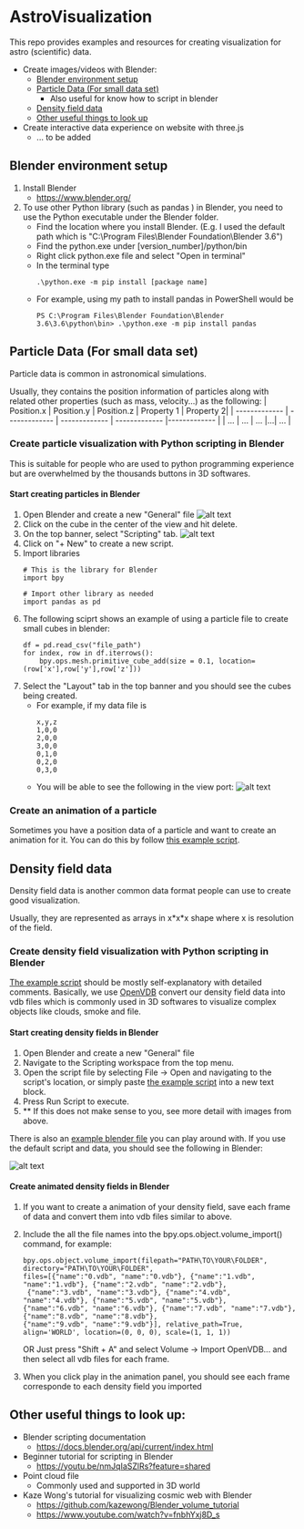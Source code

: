 # AstroVisualization
This repo provides examples and resources for creating visualization for astro (scientific) data. 

- Create images/videos with Blender:
  - [Blender environment setup](#blender-environment-setup)
  - [Particle Data (For small data set)](#particle-data-for-small-data-set)
    - Also useful for know how to script in blender
  - [Density field data](#density-field-data)
  - [Other useful things to look up](#other-useful-things-to-look-up)
- Create interactive data experience on website with three.js
   - ... to be added

## Blender environment setup
1. Install Blender 
    * https://www.blender.org/
2. To use other Python library (such as pandas ) in Blender, you need to use the Python executable under the Blender folder.
    * Find the location where you install Blender. (E.g. I used the default path which is "C:\Program Files\Blender Foundation\Blender 3.6\")
    * Find the python.exe under [version_number]/python/bin
    * Right click python.exe file and select "Open in terminal"
    * In the terminal type 
        ```
        .\python.exe -m pip install [package name]
        ```
    * For example, using my path to install pandas in PowerShell would be 
        ```
        PS C:\Program Files\Blender Foundation\Blender 3.6\3.6\python\bin> .\python.exe -m pip install pandas
        ```    
## Particle Data (For small data set)
Particle data is common in astronomical simulations.

Usually, they contains the position information of particles along with related other properties (such as mass, velocity...) as the following:
| Position.x  | Position.y | Position.z | Property 1 | Property 2|
| ------------- | ------------- | ------------- | ------------- |------------- |
| ... | ... | ... |...| ... |

### Create particle visualization with Python scripting in Blender

This is suitable for people who are used to python programming experience but are overwhelmed by the thousands buttons in 3D softwares. 

#### Start creating particles in Blender
1. Open Blender and create a new "General" file
    ![alt text](/Pictures/Create.png)
2. Click on the cube in the center of the view and hit delete.
3. On the top banner, select "Scripting" tab.
    ![alt text](/Pictures/ScriptTab.png)
4. Click on "+ New" to create a new script.
5. Import libraries
    ```
    # This is the library for Blender
    import bpy

    # Import other library as needed
    import pandas as pd
    ```
6. The following sciprt shows an example of using a particle file to create small cubes in blender:
    ```
    df = pd.read_csv("file_path")
    for index, row in df.iterrows():
        bpy.ops.mesh.primitive_cube_add(size = 0.1, location=(row['x'],row['y'],row['z']))

    ```
7. Select the "Layout" tab in the top banner and you should see the cubes being created.
    * For example, if my data file is 
        ```
        x,y,z
        1,0,0
        2,0,0
        3,0,0
        0,1,0
        0,2,0
        0,3,0
        ```
    * You will be able to see the following in the view port:
        ![alt text](/Pictures/ExampleData.png)

### Create an animation of a particle
Sometimes you have a position data of a particle and want to create an animation for it. You can do this by follow [this example script](/BlenderExamples/PositionAnimation.py).


## Density field data

Density field data is another common data format people can use to create good visualization.

Usually, they are represented as arrays in x\*x\*x shape where x is resolution of the field.

### Create density field visualization with Python scripting in Blender
[The example script](/BlenderExamples/DensityFeildVis.py) should be mostly self-explanatory with detailed comments. Basically, we use [OpenVDB](https://www.openvdb.org/) convert our density field data into vdb files which is commonly used in 3D softwares to visualize complex objects like clouds, smoke and file.

#### Start creating density fields in Blender
1. Open Blender and create a new "General" file
2. Navigate to the Scripting workspace from the top menu.
3. Open the script file by selecting File -> Open and navigating to the script's location, or simply paste [the example script](/BlenderExamples/DensityFeildVis.py) into a new text block.
4. Press Run Script to execute.
5. ** If this does not make sense to you, see more detail with images from above.

There is also an [example blender file](/BlenderExamples/DensityFieldExample.blend) you can play around with. If you use the default script and data, you should see the following in Blender:

![alt text](/Pictures/DensField.png)

#### Create animated density fields in Blender
1. If you want to create a animation of your density field, save each frame of data and convert them into vdb files similar to above.
2. Include the all the file names into the bpy.ops.object.volume_import() command, for example:
   ```
   bpy.ops.object.volume_import(filepath="PATH\TO\YOUR\FOLDER", directory="PATH\TO\YOUR\FOLDER",
   files=[{"name":"0.vdb", "name":"0.vdb"}, {"name":"1.vdb", "name":"1.vdb"}, {"name":"2.vdb", "name":"2.vdb"},
    {"name":"3.vdb", "name":"3.vdb"}, {"name":"4.vdb", "name":"4.vdb"}, {"name":"5.vdb", "name":"5.vdb"},
   {"name":"6.vdb", "name":"6.vdb"}, {"name":"7.vdb", "name":"7.vdb"}, {"name":"8.vdb", "name":"8.vdb"},
   {"name":"9.vdb", "name":"9.vdb"}], relative_path=True, align='WORLD', location=(0, 0, 0), scale=(1, 1, 1))
   ```

   OR
   Just press "Shift + A" and select Volume -> Import OpenVDB... and then select all vdb files for each frame.
4. When you click play in the animation panel, you should see each frame corresponde to each density field you imported



## Other useful things to look up: 
- Blender scripting documentation
    * https://docs.blender.org/api/current/index.html
- Beginner tutorial for scripting in Blender
    * https://youtu.be/nmJqIaSZlRs?feature=shared
- Point cloud file 
    * Commonly used and supported in 3D world
- Kaze Wong's tutorial for visualizing cosmic web with Blender
    * https://github.com/kazewong/Blender_volume_tutorial
    * https://www.youtube.com/watch?v=fnbhYxj8D_s

